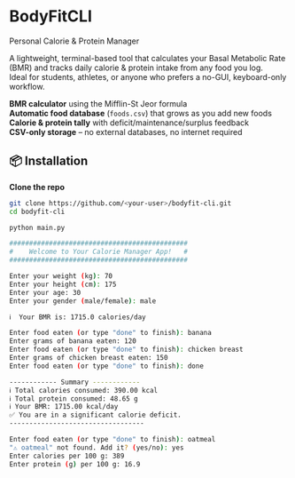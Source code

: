 # BodyFitCLI
Personal Calorie &amp; Protein Manager

A lightweight, terminal-based tool that calculates your Basal Metabolic Rate (BMR) and tracks daily calorie & protein intake from any food you log.  
Ideal for students, athletes, or anyone who prefers a no-GUI, keyboard-only workflow.

 **BMR calculator** using the Mifflin-St Jeor formula  
 **Automatic food database** (`foods.csv`) that grows as you add new foods  
 **Calorie & protein tally** with deficit/maintenance/surplus feedback  
 **CSV-only storage** – no external databases, no internet required

 ## 📦 Installation

 **Clone the repo**

   ```bash
   git clone https://github.com/<your-user>/bodyfit-cli.git
   cd bodyfit-cli

 python main.py

#############################################
#    Welcome to Your Calorie Manager App!   #
#############################################

Enter your weight (kg): 70
Enter your height (cm): 175
Enter your age: 30
Enter your gender (male/female): male

ℹ️  Your BMR is: 1715.0 calories/day

Enter food eaten (or type "done" to finish): banana
Enter grams of banana eaten: 120
Enter food eaten (or type "done" to finish): chicken breast
Enter grams of chicken breast eaten: 150
Enter food eaten (or type "done" to finish): done

------------ Summary ------------
ℹ️ Total calories consumed: 390.00 kcal
ℹ️ Total protein consumed: 48.65 g
ℹ️ Your BMR: 1715.00 kcal/day
✅ You are in a significant calorie deficit.
----------------------------------

Enter food eaten (or type "done" to finish): oatmeal
"⚠️ oatmeal" not found. Add it? (yes/no): yes
Enter calories per 100 g: 389
Enter protein (g) per 100 g: 16.9




 
